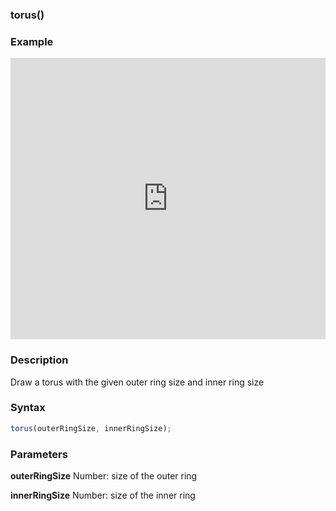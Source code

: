 ### torus()

### Example

<iframe width="100%" height="450px" src="https://shader-park.appspot.com/sculpture/-LguLNqKbqMoFasH7mMM?example=true&embed=true" frameborder="0"></iframe>

### Description
Draw a torus with the given outer ring size and inner ring size

### Syntax
```js
torus(outerRingSize, innerRingSize);
```

### Parameters
**outerRingSize** Number: size of the outer ring

**innerRingSize** Number: size of the inner ring